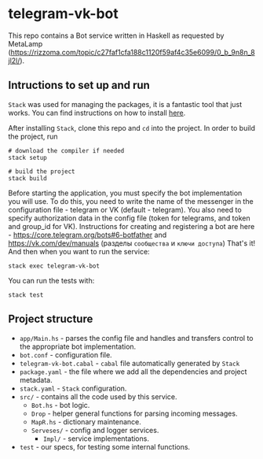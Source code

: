 # telegram-vk-bot
This repo contains a Bot service written in Haskell as requested by MetaLamp (https://rizzoma.com/topic/c27faf1cfa188c1120f59af4c35e6099/0_b_9n8n_8jl2l/).


## Intructions to set up and run

`Stack` was used for managing the packages, it is a fantastic tool that just works. You can find instructions on how to install [here](https://docs.haskellstack.org/en/stable/install_and_upgrade/).

After installing `Stack`, clone this repo and `cd` into the project. In order to build the project, run
```
# download the compiler if needed
stack setup 

# build the project
stack build 
```
Before starting the application, you must specify the bot implementation you will use. To do this, you need to write the name of the messenger in the configuration file - telegram or VK (default - telegram). 
You also need to specify authorization data in the config file (token for telegrams, and token and group_id for VK).
Instructions for creating and registering a bot are here -
https://core.telegram.org/bots#6-botfather and
https://vk.com/dev/manuals (разделы `сообщества` и `ключи доступа`)
That's it! And then when you want to run the service:
```
stack exec telegram-vk-bot
```


You can run the tests with:
```
stack test
```

## Project structure

- `app/Main.hs` - parses the config file and handles and transfers control to the appropriate bot implementation.
- `bot.conf` - configuration file.
- `telegram-vk-bot.cabal` - `cabal` file automatically generated by `Stack`
- `package.yaml` - the file where we add all the dependencies and project metadata.
- `stack.yaml` - `Stack` configuration.
- `src/` - contains all the code used by this service.
    - `Bot.hs` -  bot logic.
	- `Drop` - helper general functions for parsing incoming messages.
	- `MapR.hs` - dictionary maintenance.
    - `Serveses/` - сonfig and logger services.
      - `Impl/` - service implementations.
- `test` - our specs, for testing some internal functions. 





 

